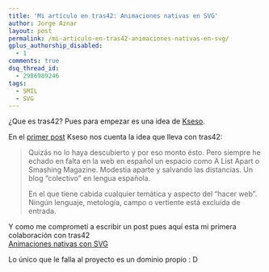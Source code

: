 ```yaml
---
title: 'Mi artículo en tras42: Animaciones nativas en SVG'
author: Jorge Aznar
layout: post
permalink: /mi-articulo-en-tras42-animaciones-nativas-en-svg/
gplus_authorship_disabled:
  - 1
comments: true
dsq_thread_id:
  - 2986989246
tags:
  - SMIL
  - SVG
---
```

¿Que es tras42? Pues para empezar es una idea de [Kseso](http://ksesocss.blogspot.com/).

<!--more-->

En el [primer post](http://tras42.blogspot.com/2014/08/tras42-el-dinosaurio-aun-no-llego.html) Kseso nos cuenta la idea que lleva con tras42:

> Quizás no lo haya descubierto y por eso monto ésto. Pero siempre he echado en falta en la web en español un espacio como A List Apart o Smashing Magazine. Modestia aparte y salvando las distancias. Un blog &#8220;colectivo&#8221; en lengua española.
>
> En el que tiene cabida cualquier temática y aspecto del &#8220;hacer web&#8221;. Ningún lenguaje, metología, campo o vertiente está excluida de entrada.

Y como me comprometí a escribir un post pues aquí esta mi primera colaboración con tras42<br/>
[Animaciones nativas con SVG](http://tras42.blogspot.com/2014/09/animacion-SVG-con-SMIL.html)

Lo único que le falla al proyecto es un dominio propio : D